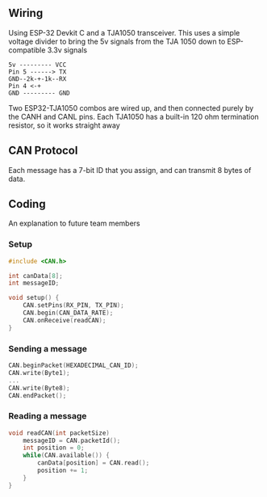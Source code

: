 ## Wiring
Using ESP-32 Devkit C and a TJA1050 transceiver.
This uses a simple voltage divider to bring the 5v signals
from the TJA 1050 down to ESP-compatible 3.3v signals
```agsl
5v --------- VCC
Pin 5 ------> TX
GND--2k-+-1k--RX
Pin 4 <-+
GND --------- GND
```
Two ESP32-TJA1050 combos are wired up, and then connected purely by the CANH and CANL pins. 
Each TJA1050 has a built-in 120 ohm termination resistor, so it works straight away

## CAN Protocol
Each message has a 7-bit ID that you assign, and can transmit 8 bytes of data.

## Coding
An explanation to future team members

### Setup
```C
#include <CAN.h>

int canData[8];
int messageID;

void setup() {
    CAN.setPins(RX_PIN, TX_PIN);
    CAN.begin(CAN_DATA_RATE);
    CAN.onReceive(readCAN);
}
``` 

### Sending a message
```C
CAN.beginPacket(HEXADECIMAL_CAN_ID);
CAN.write(Byte1);
...
CAN.write(Byte8);
CAN.endPacket();
```

### Reading a message
```C
void readCAN(int packetSize)
    messageID = CAN.packetId();
    int position = 0;
    while(CAN.available()) {
        canData[position] = CAN.read();
        position += 1;
    }
}
```
